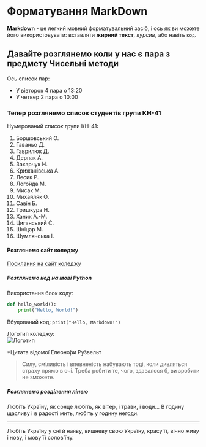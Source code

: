 # Форматування MarkDown

**Markdown** - це легкий мовний форматувальний засіб, і ось як ви можете його використовувати: вставляти **жирний текст**, *курсив*, або навіть `код`.

## Давайте розглянемо коли у нас є пара з предмету Чисельні методи

Ось список пар:

- У вівторок 4 пара о 13:20  
- У четвер 2 пара о 10:00  
  
### Тепер розглянемо список студентів групи КН-41

Нумерований список групи КН-41:

1. Боршовський О.
2. Гаваньо Д.
3. Гаврилюк Д.
4. Дерпак А.
5. Захарчук Н.
6. Крижанівська А.
7. Лесик Р.
8. Логойда М.
9. Мисак М.
10. Михайляк О.
11. Савін Б.
12. Тришкура Н.
13. Ханик А.-М.
14. Циганський С.
15. Шніцар М.
16. Шумлянська І.

#### Розглянемо сайт коледжу

[Посилання на сайт коледжу](https://itcollege.lviv.ua)

##### Розглянемо код на мові Python

Використання блок коду:

```python
def hello_world():
    print("Hello, World!")
```
Вбудований код: `print("Hello, Markdown!")`  

Логотип коледжу:  
![Логотип](https://itcollege.lviv.ua/wp-content/uploads/2022/01/logo-lit.jpg)

*Цитата відомої Елеоно́ри Ру́звельт 

> Силу, сміливість і впевненість набувають тоді, коли дивляться страху прямо в очі. 
> Треба робити те, чого, здавалося б, ви зробити не зможете.   

##### Розглянемо розділення лінею   

Любіть Україну, як сонце любіть, як вітер, і трави, і води...
В годину щасливу і в радості мить, любіть у годину негоди.   

***

Любіть Україну у сні й наяву, вишневу свою Україну,
красу її, вічно живу і нову, і мову її солов'їну.
